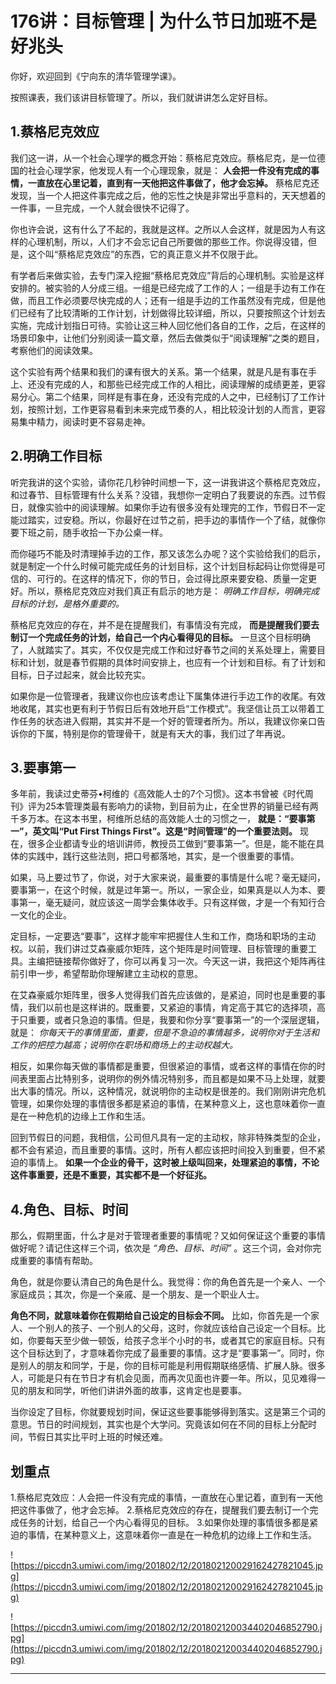 # 176讲：目标管理 | 为什么节日加班不是好兆头

你好，欢迎回到《宁向东的清华管理学课》。

按照课表，我们该讲目标管理了。所以，我们就讲讲怎么定好目标。

## 1.蔡格尼克效应

我们这一讲，从一个社会心理学的概念开始：蔡格尼克效应。蔡格尼克，是一位德国的社会心理学家，他发现人有一个心理现象，就是： **人会把一件没有完成的事情，一直放在心里记着，直到有一天他把这件事做了，他才会忘掉。** 蔡格尼克还发现，当一个人把这件事完成之后，他的忘性之快是非常出乎意料的，天天想着的一件事，一旦完成，一个人就会很快不记得了。

你也许会说，这有什么了不起的，我就是这样。之所以人会这样，就是因为人有这样的心理机制，所以，人们才不会忘记自己所要做的那些工作。你说得没错，但是，这个叫“蔡格尼克效应”的东西，它的真正意义并不仅限于此。

有学者后来做实验，去专门深入挖掘“蔡格尼克效应”背后的心理机制。实验是这样安排的。被实验的人分成三组。一组是已经完成了工作的人；一组是手边有工作在做，而且工作必须要尽快完成的人；还有一组是手边的工作虽然没有完成，但是他们已经有了比较清晰的工作计划，计划做得比较详细，所以，只要按照这个计划去实施，完成计划指日可待。实验让这三种人回忆他们各自的工作，之后，在这样的场景印象中，让他们分别阅读一篇文章，然后去做类似于“阅读理解”之类的题目，考察他们的阅读效果。

这个实验有两个结果和我们的课有很大的关系。第一个结果，就是凡是有事在手上、还没有完成的人，和那些已经完成工作的人相比，阅读理解的成绩更差，更容易分心。第二个结果，同样是有事在身，还没有完成的人之中，已经制订了工作计划，按照计划，工作更容易看到未来完成节奏的人，相比较没计划的人而言，更容易集中精力，阅读时更不容易走神。

## 2.明确工作目标

听完我讲的这个实验，请你花几秒钟时间想一下，这一讲我讲这个蔡格尼克效应，和过春节、目标管理有什么关系？没错，我想你一定明白了我要说的东西。过节假日，就像实验中的阅读理解。如果你手边有很多没有处理完的工作，节假日不一定能过踏实，过安稳。所以，你最好在过节之前，把手边的事情作一个了结，就像你要下班之前，随手收拾一下办公桌一样。

而你碰巧不能及时清理掉手边的工作，那又该怎么办呢？这个实验给我们的启示，就是制定一个什么时候可能完成任务的计划目标，这个计划目标起码让你觉得是可信的、可行的。在这样的情况下，你的节日，会过得比原来要安稳、质量一定更好。所以，蔡格尼克效应对我们真正有启示的地方是： *明确工作目标，明确完成目标的计划，是格外重要的。*

蔡格尼克效应的存在，并不是在提醒我们，有事情没有完成， **而是提醒我们要去制订一个完成任务的计划，给自己一个内心看得见的目标。** 一旦这个目标明确了，人就踏实了。其实，不仅仅是完成工作和过好春节之间的关系处理上，需要目标和计划，就是春节假期的具体时间安排上，也应有一个计划和目标。有了计划和目标，日子过起来，就会比较充实。

如果你是一位管理者，我建议你也应该考虑让下属集体进行手边工作的收尾。有效地收尾，其实也更有利于节假日后有效地开启“工作模式”。我坚信让员工以带着工作任务的状态进入假期，其实并不是一个好的管理者所为。所以，我建议你亲口告诉你的下属，特别是你的管理骨干，就是有天大的事，我们过了年再说。

## 3.要事第一

多年前，我读过史蒂芬•柯维的《高效能人士的7个习惯》。这本书曾被《时代周刊》评为25本管理类最有影响力的读物，到目前为止，在全世界的销量已经有两千多万本。在这本书里，柯维所总结的高效能人士的习惯之一， **就是：“要事第一”，英文叫“Put First Things First”。这是“时间管理”的一个重要法则。** 现在，很多企业都请专业的培训讲师，教授员工做到“要事第一”。但是，能不能在具体的实践中，践行这些法则，把口号都落地，其实，是一个很重要的事情。

如果，马上要过节了，你说，对于大家来说，最重要的事情是什么呢？毫无疑问，要事第一，在这个时候，就是过年第一。所以，一家企业，如果真是以人为本、要事第一，毫无疑问，就应该这一周学会集体收手。只有这样做，才是一个有知行合一文化的企业。

定目标，一定要选“要事”，这样才能牢牢把握住人生和工作，商场和职场的主动权。以前，我们讲过艾森豪威尔矩阵，这个矩阵是时间管理、目标管理的重要工具。主编把链接帮你做好了，你可以再复习一次。今天这一讲，我把这个矩阵再往前引申一步，希望帮助你理解建立主动权的意思。

在艾森豪威尔矩阵里，很多人觉得我们首先应该做的，是紧迫，同时也是重要的事情，我们以前也是这样讲的。既重要，又紧迫的事情，肯定高于其它的选择项，高于只重要，或者只急迫的事情。但是，我要和你分享“要事第一”的一个深层逻辑，就是： *你每天干的事情里面，重要，但是不急迫的事情越多，说明你对于生活和工作的把控力越高；说明你在职场和商场上的主动权越大。*

相反，如果你每天做的事情都是重要，但很紧迫的事情，或者这样的事情在你的时间表里面占比特别多，说明你的例外情况特别多，而且都是如果不马上处理，就要出大事的情况。所以，这种情况，就说明你的主动权是很差的。我们刚刚讲完危机管理，如果你处理的事情很多都是紧迫的事情，在某种意义上，这也意味着你一直是在一种危机的边缘上工作和生活。

回到节假日的问题，我相信，公司但凡具有一定的主动权，除非特殊类型的企业，都不会有紧迫，而且重要的事情。这时，所有人都应该把时间投入到重要，但不紧迫的事情上。 **如果一个企业的骨干，这时被上级叫回来，处理紧迫的事情，不论这件事重要，还是不重要，其实都不是一个好征兆。**

## 4.角色、目标、时间

那么，假期里面，什么才是对于管理者重要的事情呢？又如何保证这个重要的事情做好呢？请记住这样三个词，依次是 *“角色、目标、时间”* 。这三个词，会对你完成重要的事情有帮助。

角色，就是你要认清自己的角色是什么。我觉得：你的角色首先是一个亲人、一个家庭成员；其次，你是一个亲戚、是一个朋友、是一个职业人士。

 **角色不同，就意味着你在假期给自己设定的目标会不同。** 比如，你首先是一个家人、一个别人的孩子、一个别人的父母，这时，你就应该给自己设定一个目标。比如，你要每天至少做一顿饭，给孩子念半个小时的书，或者其它的家庭目标。只有这个目标达到了，才意味着你完成了最重要的事情。这才是“要事第一”。同时，你是别人的朋友和同学，于是，你的目标可能是利用假期联络感情、扩展人脉。很多人，可能是只有在节日才有机会见面，而再次见面也许要一年。所以，见见难得一见的朋友和同学，听他们讲讲外面的故事，这肯定也是要事。

当你设定了目标，你就要规划时间，保证这些要事能够得到落实。这是第三个词的意思。节日的时间规划，其实也是个大学问。究竟该如何在不同的目标上分配时间，节假日其实比平时上班的时候还难。

## 划重点

1.蔡格尼克效应：人会把一件没有完成的事情，一直放在心里记着，直到有一天他把这件事做了，他才会忘掉。
2.蔡格尼克效应的存在，提醒我们要去制订一个完成任务的计划，给自己一个内心看得见的目标。
3.如果你处理的事情很多都是紧迫的事情，在某种意义上，这意味着你一直是在一种危机的边缘上工作和生活。

![https://piccdn3.umiwi.com/img/201802/12/201802120029162427821045.jpg](https://piccdn3.umiwi.com/img/201802/12/201802120029162427821045.jpg)

![https://piccdn3.umiwi.com/img/201802/12/201802120034402046852790.jpg](https://piccdn3.umiwi.com/img/201802/12/201802120034402046852790.jpg)

---
